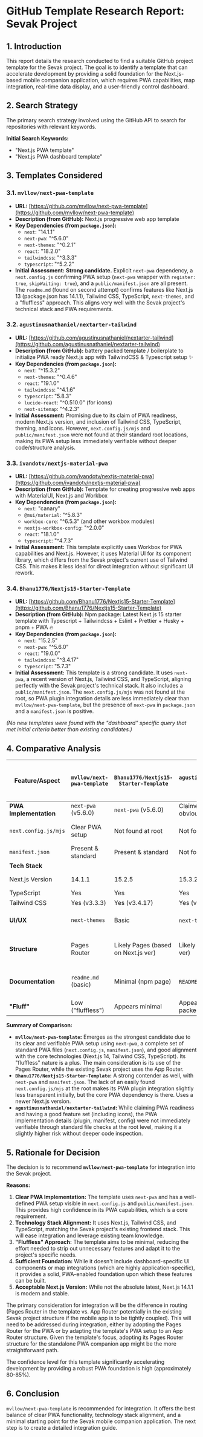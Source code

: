 # GitHub Template Research Report: Sevak Project

## 1. Introduction

This report details the research conducted to find a suitable GitHub project template for the Sevak project. The goal is to identify a template that can accelerate development by providing a solid foundation for the Next.js-based mobile companion application, which requires PWA capabilities, map integration, real-time data display, and a user-friendly control dashboard.

## 2. Search Strategy

The primary search strategy involved using the GitHub API to search for repositories with relevant keywords.

**Initial Search Keywords:**
* "Next.js PWA template"
* "Next.js PWA dashboard template"

## 3. Templates Considered

### 3.1. `mvllow/next-pwa-template`
*   **URL:** [https://github.com/mvllow/next-pwa-template](https://github.com/mvllow/next-pwa-template)
*   **Description (from GitHub):** Next.js progressive web app template
*   **Key Dependencies (from `package.json`):**
    *   `next`: "14.1.1"
    *   `next-pwa`: "^5.6.0"
    *   `next-themes`: "^0.2.1"
    *   `react`: "18.2.0"
    *   `tailwindcss`: "^3.3.3"
    *   `typescript`: "^5.2.2"
*   **Initial Assessment:** **Strong candidate.** Explicit `next-pwa` dependency, a `next.config.js` confirming PWA setup (`next-pwa` wrapper with `register: true`, `skipWaiting: true`), and a `public/manifest.json` are all present. The `readme.md` (found on second attempt) confirms features like Next.js 13 (package.json has 14.1.1), Tailwind CSS, TypeScript, `next-themes`, and a "fluffless" approach. This aligns very well with the Sevak project's technical stack and PWA requirements.

### 3.2. `agustinusnathaniel/nextarter-tailwind`
*   **URL:** [https://github.com/agustinusnathaniel/nextarter-tailwind](https://github.com/agustinusnathaniel/nextarter-tailwind)
*   **Description (from GitHub):** battery packed template / boilerplate to initialize PWA ready Next.js app with TailwindCSS & Typescript setup ✨
*   **Key Dependencies (from `package.json`):**
    *   `next`: "^15.3.2"
    *   `next-themes`: "^0.4.6"
    *   `react`: "19.1.0"
    *   `tailwindcss`: "^4.1.6"
    *   `typescript`: "5.8.3"
    *   `lucide-react`: "^0.510.0" (for icons)
    *   `next-sitemap`: "^4.2.3"
*   **Initial Assessment:** Promising due to its claim of PWA readiness, modern Next.js version, and inclusion of Tailwind CSS, TypeScript, theming, and icons. However, `next.config.js/mjs` and `public/manifest.json` were not found at their standard root locations, making its PWA setup less immediately verifiable without deeper code/structure analysis.

### 3.3. `ivandotv/nextjs-material-pwa`
*   **URL:** [https://github.com/ivandotv/nextjs-material-pwa](https://github.com/ivandotv/nextjs-material-pwa)
*   **Description (from GitHub):** Template for creating progressive web apps with MaterialUI, Next.js and Workbox
*   **Key Dependencies (from `package.json`):**
    *   `next`: "canary"
    *   `@mui/material`: "^5.8.3"
    *   `workbox-core`: "^6.5.3" (and other workbox modules)
    *   `nextjs-workbox-config`: "^2.0.0"
    *   `react`: "18.1.0"
    *   `typescript`: "^4.7.3"
*   **Initial Assessment:** This template explicitly uses Workbox for PWA capabilities and Next.js. However, it uses Material UI for its component library, which differs from the Sevak project's current use of Tailwind CSS. This makes it less ideal for direct integration without significant UI rework.

### 3.4. `Bhanu1776/Nextjs15-Starter-Template`
*   **URL:** [https://github.com/Bhanu1776/Nextjs15-Starter-Template](https://github.com/Bhanu1776/Nextjs15-Starter-Template)
*   **Description (from GitHub):** Npm package: Latest Next.js 15 starter template with Typescript + Tailwindcss + Eslint + Prettier + Husky + pnpm + PWA 🔥
*   **Key Dependencies (from `package.json`):**
    *   `next`: "15.2.5"
    *   `next-pwa`: "^5.6.0"
    *   `react`: "19.0.0"
    *   `tailwindcss`: "^3.4.17"
    *   `typescript`: "5.7.3"
*   **Initial Assessment:** This template is a strong candidate. It uses `next-pwa`, a recent version of Next.js, Tailwind CSS, and TypeScript, aligning perfectly with the Sevak project's technical stack. It also includes a `public/manifest.json`. The `next.config.js/mjs` was not found at the root, so PWA plugin integration details are less immediately clear than `mvllow/next-pwa-template`, but the presence of `next-pwa` in `package.json` and a `manifest.json` is positive.

*(No new templates were found with the "dashboard" specific query that met initial criteria better than existing candidates.)*

## 4. Comparative Analysis

| Feature/Aspect        | `mvllow/next-pwa-template` | `Bhanu1776/Nextjs15-Starter-Template` | `agustinusnathaniel/nextarter-tailwind` | Sevak Project Needs Met? (`mvllow`) |
|-----------------------|----------------------------|---------------------------------------|---------------------------------------|-----------------------------------|
| **PWA Implementation**| `next-pwa` (v5.6.0)        | `next-pwa` (v5.6.0)                   | Claimed, but not immediately obvious  | Yes                               |
| `next.config.js/mjs`  | Clear PWA setup            | Not found at root                     | Not found at root                     | Yes (clear setup preferred)       |
| `manifest.json`       | Present & standard         | Present & standard                    | Not found at root                     | Yes                               |
| **Tech Stack**        |                            |                                       |                                       |                                   |
| Next.js Version       | 14.1.1                     | 15.2.5                                | 15.3.2                                | Yes (v14 is acceptable)           |
| TypeScript            | Yes                        | Yes                                   | Yes                                   | Yes                               |
| Tailwind CSS          | Yes (v3.3.3)               | Yes (v3.4.17)                         | Yes (v4.1.6)                          | Yes                               |
| **UI/UX**             | `next-themes`              | Basic                                 | `next-themes`, `lucide-react`         | Base theming is good              |
| **Structure**         | Pages Router               | Likely Pages (based on Next.js ver)   | Likely Pages (based on Next.js ver)   | Acceptable (Sevak uses App Router) |
| **Documentation**     | `readme.md` (basic)        | Minimal (npm page)                    | `README.md` (good)                    | Basic is okay, integration is key |
| **"Fluff"**           | Low ("fluffless")          | Appears minimal                       | Appears minimal, "battery packed"     | Low fluff preferred               |

**Summary of Comparison:**

*   **`mvllow/next-pwa-template`:** Emerges as the strongest candidate due to its clear and verifiable PWA setup using `next-pwa`, a complete set of standard PWA files (`next.config.js`, `manifest.json`), and good alignment with the core technologies (Next.js 14, Tailwind CSS, TypeScript). Its "fluffless" nature is a plus. The main consideration is its use of the Pages Router, while the existing Sevak project uses the App Router.
*   **`Bhanu1776/Nextjs15-Starter-Template`:** A strong contender as well, with `next-pwa` and `manifest.json`. The lack of an easily found `next.config.js/mjs` at the root makes its PWA plugin integration slightly less transparent initially, but the core PWA dependency is there. Uses a newer Next.js version.
*   **`agustinusnathaniel/nextarter-tailwind`:** While claiming PWA readiness and having a good feature set (including icons), the PWA implementation details (plugin, manifest, config) were not immediately verifiable through standard file checks at the root level, making it a slightly higher risk without deeper code inspection.

## 5. Rationale for Decision

The decision is to recommend **`mvllow/next-pwa-template`** for integration into the Sevak project.

**Reasons:**

1.  **Clear PWA Implementation:** The template uses `next-pwa` and has a well-defined PWA setup visible in `next.config.js` and `public/manifest.json`. This provides high confidence in its PWA capabilities, which is a core requirement.
2.  **Technology Stack Alignment:** It uses Next.js, Tailwind CSS, and TypeScript, matching the Sevak project's existing frontend stack. This will ease integration and leverage existing team knowledge.
3.  **"Fluffless" Approach:** The template aims to be minimal, reducing the effort needed to strip out unnecessary features and adapt it to the project's specific needs.
4.  **Sufficient Foundation:** While it doesn't include dashboard-specific UI components or map integrations (which are highly application-specific), it provides a solid, PWA-enabled foundation upon which these features can be built.
5.  **Acceptable Next.js Version:** While not the absolute latest, Next.js 14.1.1 is modern and stable.

The primary consideration for integration will be the difference in routing (Pages Router in the template vs. App Router potentially in the existing Sevak project structure if the mobile app is to be tightly coupled). This will need to be addressed during integration, either by adopting the Pages Router for the PWA or by adapting the template's PWA setup to an App Router structure. Given the template's focus, adopting its Pages Router structure for the standalone PWA companion app might be the more straightforward path.

The confidence level for this template significantly accelerating development by providing a robust PWA foundation is high (approximately 80-85%).

## 6. Conclusion

`mvllow/next-pwa-template` is recommended for integration. It offers the best balance of clear PWA functionality, technology stack alignment, and a minimal starting point for the Sevak mobile companion application. The next step is to create a detailed integration guide.
